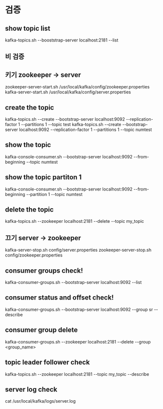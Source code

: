 # 검증

## show topic list
kafka-topics.sh --booststrap-server localhost:2181 --list



## 비 검증
## 키기 zookeeper -> server
zookeeper-server-start.sh /usr/local/kafka/config/zookeeper.properties
kafka-server-start.sh /usr/local/kafka/config/server.properties

## create the topic
kafka-topics.sh --create --bootstrap-server localhost:9092 --replication-factor 1 --partitions 1 --topic test
kafka-topics.sh --create --bootstrap-server localhost:9092 --replication-factor 1 --partitions 1 --topic numtest

## show the topic
kafka-console-consumer.sh --bootstrap-server localhost:9092 --from-beginning --topic numtest

## show the topic partiton 1
kafka-console-consumer.sh --bootstrap-server localhost:9092 --from-beginning --partition 1 --topic numtest

## delete the topic
kafka-topics.sh --zookeeper localhost:2181 --delete --topic my_topic

## 끄기 server -> zookeeper
kafka-server-stop.sh config/server.properties
zookeeper-server-stop.sh config/zookeeper.properties

## consumer groups check!
kafka-consumer-groups.sh  --bootstrap-server localhost:9092 --list

## consumer status and offset check!
kafka-consumer-groups.sh  --bootstrap-server localhost:9092 --group sr --describe

## consumer group delete
kafka-consumer-groups.sh --zookeeper localhost:2181 --delete --group <group_name>

## topic leader follower check 
kafka-topics.sh --zookeeper localhost:2181 --topic my_topic --describe

## server log check
cat /usr/local/kafka/logs/server.log 